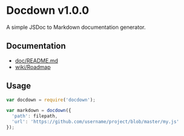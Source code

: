 # Docdown v1.0.0

A simple JSDoc to Markdown documentation generator.

## Documentation

* [doc/README.md](https://github.com/jdalton/docdown/blob/master/doc/README.md#readme)
* [wiki/Roadmap](https://github.com/jdalton/docdown/wiki/Roadmap)

## Usage

```js
var docdown = require('docdown');

var markdown = docdown({
  'path': filepath,
  'url': 'https://github.com/username/project/blob/master/my.js'
});
```
